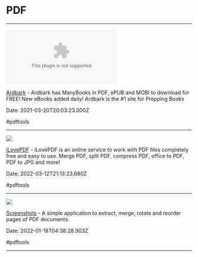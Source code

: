 # PDF

---

![](https://rdl.ink/render/https%3A%2F%2Fardbark.com)

[Ardbark](https://ardbark.com) - Ardbark has ManyBooks in PDF, ePUB and MOBI to download for FREE! New eBooks added daily! Ardbark is the #1 site for Prepping Books

Date: 2021-03-20T20:03:23.000Z

#pdftools

---

![](https://www.ilovepdf.com/img/ilovepdf/social/en-US/ilovepdf.png)

[iLovePDF](https://www.ilovepdf.com) - iLovePDF is an online service to work with PDF files completely free and easy to use. Merge PDF, split PDF, compress PDF, office to PDF, PDF to JPG and more!

Date: 2022-03-12T21:13:23.680Z

#pdftools

---

![](https://rdl.ink/render/https%3A%2F%2Fjunrrein.github.io%2Fpdfslicer)

[Screenshots](https://junrrein.github.io/pdfslicer) - A simple application to extract, merge, rotate and reorder pages of PDF documents

Date: 2022-01-18T04:38:28.903Z

#pdftools

---

